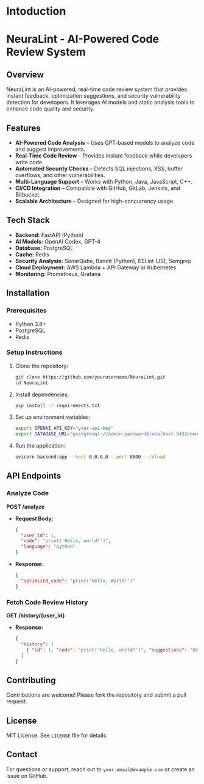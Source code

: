 # Intoduction
# NeuraLint - AI-Powered Code Review System

## Overview
NeuraLint is an AI-powered, real-time code review system that provides instant feedback, optimization suggestions, and security vulnerability detection for developers. It leverages AI models and static analysis tools to enhance code quality and security.

## Features
- **AI-Powered Code Analysis** – Uses GPT-based models to analyze code and suggest improvements.
- **Real-Time Code Review** – Provides instant feedback while developers write code.
- **Automated Security Checks** – Detects SQL injections, XSS, buffer overflows, and other vulnerabilities.
- **Multi-Language Support** – Works with Python, Java, JavaScript, C++.
- **CI/CD Integration** – Compatible with GitHub, GitLab, Jenkins, and Bitbucket.
- **Scalable Architecture** – Designed for high-concurrency usage.

## Tech Stack
- **Backend:** FastAPI (Python)
- **AI Models:** OpenAI Codex, GPT-4
- **Database:** PostgreSQL
- **Cache:** Redis
- **Security Analysis:** SonarQube, Bandit (Python), ESLint (JS), Semgrep
- **Cloud Deployment:** AWS Lambda + API Gateway or Kubernetes
- **Monitoring:** Prometheus, Grafana

## Installation
### Prerequisites
- Python 3.8+
- PostgreSQL
- Redis

### Setup Instructions
1. Clone the repository:
   ```bash
   git clone https://github.com/yourusername/NeuraLint.git
   cd NeuraLint
   ```
2. Install dependencies:
   ```bash
   pip install -r requirements.txt
   ```
3. Set up environment variables:
   ```bash
   export OPENAI_API_KEY="your-api-key"
   export DATABASE_URL="postgresql://admin:password@localhost:5432/neuralint"
   ```
4. Run the application:
   ```bash
   uvicorn backend:app --host 0.0.0.0 --port 8000 --reload
   ```

## API Endpoints
### Analyze Code
**POST /analyze**
- **Request Body:**
  ```json
  {
    "user_id": 1,
    "code": "print('Hello, world!')",
    "language": "python"
  }
  ```
- **Response:**
  ```json
  {
    "optimized_code": "print('Hello, World!')"
  }
  ```

### Fetch Code Review History
**GET /history/{user_id}**
- **Response:**
  ```json
  {
    "history": [
      { "id": 1, "code": "print('Hello, world!')", "suggestions": "Use f-strings for formatting" }
    ]
  }
  ```

## Contributing
Contributions are welcome! Please fork the repository and submit a pull request.

## License
MIT License. See `LICENSE` file for details.

## Contact
For questions or support, reach out to `your.email@example.com` or create an issue on GitHub.

